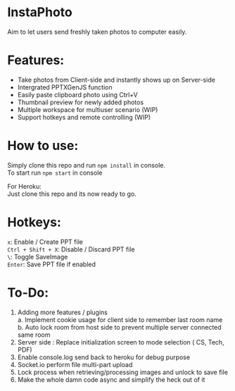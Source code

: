 # **InstaPhoto**
Aim to let users send freshly taken photos to computer easily.


# Features:
- Take photos from Client-side and instantly shows up on Server-side
- Intergrated PPTXGenJS function
- Easily paste clipboard photo using Ctrl+V
- Thumbnail preview for newly added photos 
- Multiple workspace for multiuser scenario (WIP)
- Support hotkeys and remote controlling (WIP)

# How to use:

Simply clone this repo and run `npm install` in console.\
To start run `npm start` in console

For Heroku:\
Just clone this repo and its now ready to go. 

# Hotkeys:

`x`: Enable / Create PPT file\
`Ctrl + Shift + X`: Disable / Discard PPT file\
`\`: Toggle SaveImage\
`Enter`: Save PPT file if enabled


# To-Do:
 1. Adding more features / plugins\
	a. Implement cookie usage for client side to remember last room name\
	b. Auto lock room from host side to prevent multiple server connected same room
 2. Server side : Replace initialization screen to mode selection ( CS, Tech, PDF)
 3. Enable console.log send back to heroku for debug purpose
 5. Socket.io perform file multi-part upload 
 6. Lock process when retrieving/processing images and unlock to save file
 99. Make the whole damn code async and simplify the heck out of it
